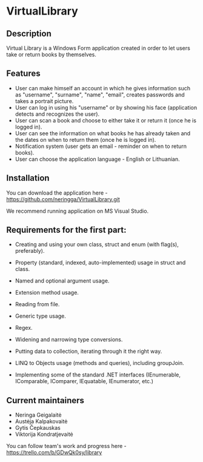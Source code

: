# VirtualLibrary

## Description
Virtual Library is a Windows Form application created in order to let users take or return books by themselves. 

## Features
* User can make himself an account in which he gives information such as "username", "surname", "name", "email", creates passwords and takes a portrait picture. 
* User can log in using his "username" or by showing his face (application detects and recognizes the user). 
* User can scan a book and choose to either take it or return it (once he is logged in). 
* User can see the information on what books he has already taken and the dates on when to return them (once he is logged in).
* Notification system (user gets an email - reminder on when to return books).
* User can choose the application language - English or Lithuanian. 

## Installation
You can download the application here - https://github.com/neringga/VirtualLibrary.git

We recommend running application on MS Visual Studio.

## Requirements for the first part:

* Creating and using your own class, struct and enum (with flag(s), preferably).

* Property (standard, indexed, auto-implemented) usage in struct and class.

* Named and optional argument usage.

* Extension method usage.

* Reading from file.

* Generic type usage.

* Regex.

* Widening and narrowing type conversions.

* Putting data to collection, iterating through it the right way.

* LINQ to Objects usage (methods and queries), including groupJoin.

* Implementing some of the standard .NET interfaces (IEnumerable, IComparable, IComparer, IEquatable, IEnumerator, etc.)

## Current maintainers
* Neringa Geigalaitė
* Austėja Kalpakovaitė
* Gytis Čepkauskas
* Viktorija Kondratjevaitė 

You can follow team's work and progress here - https://trello.com/b/GDwQk0sy/library

